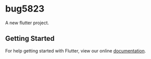 # bug5823

A new flutter project.

## Getting Started

For help getting started with Flutter, view our online
[documentation](http://flutter.io/).
